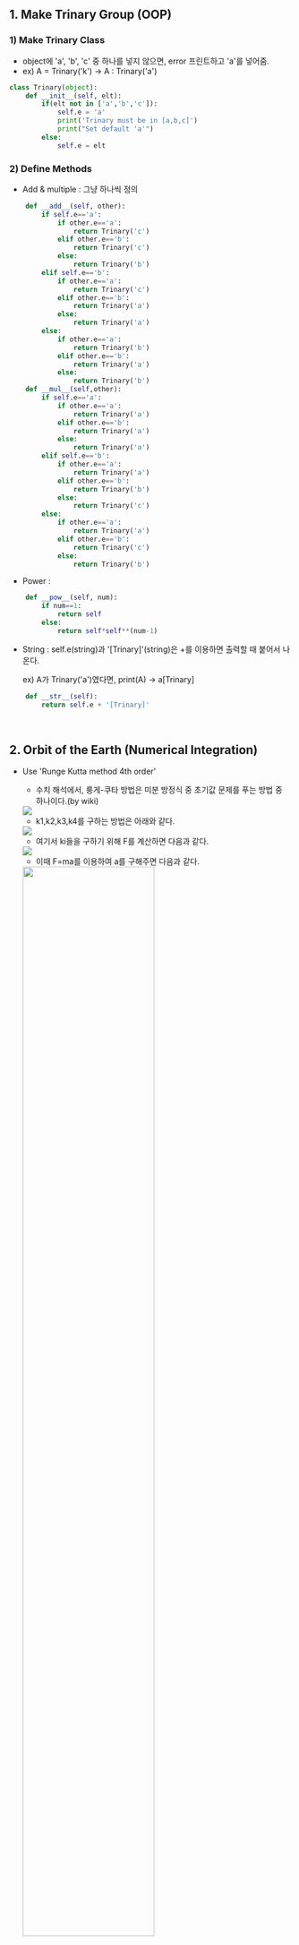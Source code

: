 ## 1.  Make Trinary Group (OOP)

### 1) Make Trinary Class
* object에 'a', 'b', 'c' 중 하나를 넣지 않으면, error 프린트하고 'a'를 넣어줌.
* ex) A = Trinary('k') → A : Trinary('a')
``` python
class Trinary(object):
    def __init__(self, elt):
        if(elt not in ['a','b','c']):
            self.e = 'a'
            print('Trinary must be in [a,b,c]')
            print("Set default 'a'")
        else:
            self.e = elt
```



### 2) Define Methods
* Add & multiple : 그냥 하나씩 정의

``` python
    def __add__(self, other):
        if self.e=='a':
            if other.e=='a':
                return Trinary('c')
            elif other.e=='b':
                return Trinary('c')
            else:
                return Trinary('b')
        elif self.e=='b':
            if other.e=='a':
                return Trinary('c')
            elif other.e=='b':
                return Trinary('a')
            else:
                return Trinary('a')
        else:
            if other.e=='a':
                return Trinary('b')
            elif other.e=='b':
                return Trinary('a')
            else:
                return Trinary('b')
    def __mul__(self,other):
        if self.e=='a':
            if other.e=='a':
                return Trinary('a')
            elif other.e=='b':
                return Trinary('a')
            else:
                return Trinary('a')
        elif self.e=='b':
            if other.e=='a':
                return Trinary('a')
            elif other.e=='b':
                return Trinary('b')
            else:
                return Trinary('c')
        else:
            if other.e=='a':
                return Trinary('a')
            elif other.e=='b':
                return Trinary('c')
            else:
                return Trinary('b')
```

* Power :
```python
    def __pow__(self, num):
        if num==1:
            return self
        else:
            return self*self**(num-1)
```
* String : self.e(string)과 '[Trinary]'(string)은 +를 이용하면 출력할 때 붙어서 나온다.

    ex) A가 Trinary('a')였다면, print(A) → a[Trinary]
```python
    def __str__(self):
        return self.e + '[Trinary]'
```

<br>

## 2. Orbit of the Earth (Numerical Integration)

* Use 'Runge Kutta method 4th order'
    * 수치 해석에서, 룽게-쿠타 방법은 미분 방정식 중 초기값 문제를 푸는 방법 중 하나이다.(by wiki)
    <img src="C:\Users\Bany\Documents\CS\Problem.3\rk1.png">
    
    * k1,k2,k3,k4를 구하는 방법은 아래와 같다.
    <img src="C:\Users\Bany\Documents\CS\Problem.3\rk5.png">

    * 여기서 ki들을 구하기 위해 F를 계산하면 다음과 같다.
    <img src="C:\Users\Bany\Documents\CS\Problem.3\rk2.png">

    * 이때 F=ma를 이용하여 a를 구해주면 다음과 같다.
    <img src="C:\Users\Bany\Documents\CS\Problem.3\rk3.png" width="70%" >    

    *  태양의 위치를 (0,0,0)으로 잡아주었으므로 dx=-x와 같다. 
    <img src="C:\Users\Bany\Documents\CS\Problem.3\rk4.png" width="70%">


* 이를 이용하여 a_i 들을 구하면,
```python
def a_x(x,y,z):
    
    return g_con*sun_m*(-x)/((x**2+y**2+z**2)**1.5)
```
* 위에서 구한 k1,k2,k3,k4를 구하면,
``` python
def k_x(x0,x1,y1,z1,v):
    
    k1 = (x1-x0)/dt
    k1_v = a_x(x1,y1,z1)
    
    k2 = v + dt*a_x(x1,y1,z1)/2.0
    k2_v = a_x(x1+dt*k1/2.0,y1+dt*k1/2.0,z1+dt*k1/2.0)
    
    k3 = v + dt*a_x(x1+dt*k1/2.0,y1+dt*k1/2.0,z1+dt*k1/2.0)/2.0
    k3_v = a_x(x1+dt*k2/2.0,y1+dt*k2/2.0,z1+dt*k2/2.0)
    
    k4 = v + dt*a_x(x1+dt*k2/2.0,y1+dt*k2/2.0,z1+dt*k2/2.0)
    k4_v = a_x(x1+dt*k3,y1+dt*k3,z1+dt*k3)
    
    return(k1,k2,k3,k4,k1_v,k2_v,k3_v,k4_v)
```
* x,y,z에 대한 좌표와 속력을 list로 입력

``` python
x_list = [x0,x1]

xv_list = [xv0]

for i in range(int(3650*24*3600/dt)):
    k1, k2, k3, k4, k1_v, k2_v, k3_v, k4_v = k_x(x_list[i],x_list[i+1],y_list[i+1],z_list[i+1], xv_list[i])

    x_list.append(x_list[i+1] + dt*(k1+2*k2+2*k3+k4)/6.0)
    xv_list.append(xv_list[i] + dt*(k1_v+2*k2_v+2*k3_v+k4_v)/6.0)    
```
* print and plot
``` python
print(x_list[-1]/AU,y_list[-1]/AU,z_list[-1]/AU)

plt.plot(x_list,label='x-axis')
plt.xlabel('time')  # x-axis
plt.ylabel('x(AU)')  # y-axis
plt.title('Dangerous')  # title
plt.show()  # plot show
```